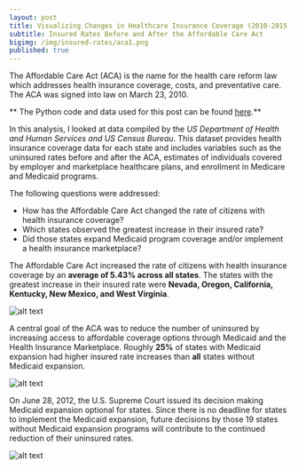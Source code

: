 ```yaml
---
layout: post
title: Visualizing Changes in Healthcare Insurance Coverage (2010-2015)
subtitle: Insured Rates Before and After the Affordable Care Act
bigimg: /img/insured-rates/aca1.png
published: true
---
```


The Affordable Care Act (ACA) is the name for the health care reform law which addresses health insurance coverage, costs, and preventative care. The ACA was signed into law on March 23, 2010.

** The Python code and data used for this post can be found <a href="https://nbviewer.jupyter.org/github/martyncisneros/visualizing_changes_insured_rates/blob/master/Healthcare%20Insurance%20Coverage.ipynb" target="_blank">here</a>.**

In this analysis, I looked at data compiled by the _US Department of Health and Human Services and US Census Bureau_. This dataset provides health insurance coverage data for each state and includes variables such as the uninsured rates before and after the ACA, estimates of individuals covered by employer and marketplace healthcare plans, and enrollment in Medicare and Medicaid programs.

The following questions were addressed:

-  How has the Affordable Care Act changed the rate of citizens with health insurance coverage?
-  Which states observed the greatest increase in their insured rate?
-  Did those states expand Medicaid program coverage and/or implement a health insurance marketplace?

The Affordable Care Act increased the rate of citizens with health insurance coverage by an <strong>average of 5.43% across all states</strong>. The states with the greatest increase in their insured rate were <strong>Nevada, Oregon, California, Kentucky, New Mexico, and West Virginia</strong>.

![alt text][logo]

A central goal of the ACA was to reduce the number of uninsured by increasing access to affordable coverage options through Medicaid and the Health Insurance Marketplace. Roughly <strong>25%</strong> of states with Medicaid expansion had higher insured rate increases than <strong>all</strong> states without Medicaid expansion.

![alt text][logo2]

On June 28, 2012, the U.S. Supreme Court issued its decision making Medicaid expansion optional for states. Since there is no deadline for states to implement the Medicaid expansion, future decisions by those 19 states without Medicaid expansion programs will contribute to the continued reduction of their uninsured rates.

![alt text][logo3]

[logo]: https://raw.githubusercontent.com/martyncisneros/martyncisneros.github.io/master/img/insured-rates/insured-rates.png "Insured Rates Deltas by State"
[logo2]: https://raw.githubusercontent.com/martyncisneros/martyncisneros.github.io/master/img/insured-rates/box-plot.png "Medicaid Expansion Box Plot"
[logo3]: https://raw.githubusercontent.com/martyncisneros/martyncisneros.github.io/master/img/insured-rates/medicaid_expansion.png "Medicaid Expansion by State"
